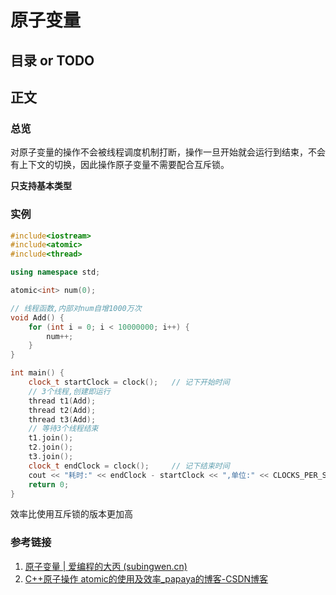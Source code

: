 # 原子变量

## 目录 or TODO

## 正文

### 总览

对原子变量的操作不会被线程调度机制打断，操作一旦开始就会运行到结束，不会有上下文的切换，因此操作原子变量不需要配合互斥锁。

**只支持基本类型**

### 实例

```c++
#include<iostream>
#include<atomic>
#include<thread>

using namespace std;

atomic<int> num(0);

// 线程函数,内部对num自增1000万次
void Add() {
    for (int i = 0; i < 10000000; i++) {
        num++;
    }
}

int main() {
    clock_t startClock = clock();   // 记下开始时间
    // 3个线程,创建即运行
    thread t1(Add);
    thread t2(Add);
    thread t3(Add);
    // 等待3个线程结束
    t1.join();
    t2.join();
    t3.join();
    clock_t endClock = clock();     // 记下结束时间
    cout << "耗时:" << endClock - startClock << ",单位:" << CLOCKS_PER_SEC << ",result:" << num << endl;
    return 0;
}
```

效率比使用互斥锁的版本更加高

### 参考链接

1. [原子变量 | 爱编程的大丙 (subingwen.cn)](https://subingwen.cn/cpp/atomic/)
2. [C++原子操作 atomic的使用及效率_papaya的博客-CSDN博客](https://blog.csdn.net/yzf279533105/article/details/90605172)

